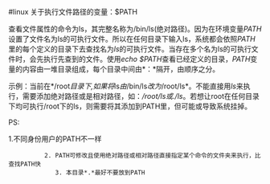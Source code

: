 #linux 关于执行文件路径的变量：$PATH

​       查看文件属性的命令为ls，其完整名称为/bin/ls(绝对路径)。因为在环境变量*PATH*设置了文件名为ls的可执行文件。所以在任何目录下输入ls，系统都会依照*PATH*里的每个定义的目录下去查找名为*ls*的可执行文件。当存在多个名为ls的可执行文件时，会先执行先查到的文件。使用*echo $PATH*查看已经定义的目录，*PATH*变量的内容由一堆目录组成，每个目录中间由*：*隔开，由顺序之分。

​       示例：当前在*/root*目录下,如果将*ls*由*/bin/ls*改为*/root/ls*。不能直接用*ls*来执行，需要添加绝对路径或是相对路径，如：*/root/ls或./ls*。若想让root在任何目录下均可执行/root下的ls，则需要将其添加到PATH里，但可能或导致系统挂掉。

 PS: 

   1.不同身份用户的PATH不一样

              2. PATH可修改且使用绝对路径或相对路径直接指定某个命令的文件夹来执行，比查找PATH快
                 3. 本目录*.*最好不要放到PATH

